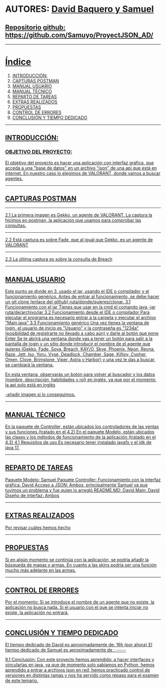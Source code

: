 # AUTORES: <u>David Baquero y Samuel<u>

## Repositorio github: https://github.com/Samuyo/ProyectJSON_AD/
***

# Índice
1. [INTRODUCCIÓN:](#intorduccion)
2. [CAPTURAS POSTMAN](#capturas-postman)
3. [MANUAL USUARIO](#manual-usuario)
4. [MANUAL TÉCNICO](#manual-tecnico)
5. [REPARTO DE TAREAS](#reparto-de-tareas)
6. [EXTRAS REALIZADOS](#extras-realizados)
7. [PROPUESTAS](#propuestas)
8. [CONTROL DE ERRORES](#control-de-errores)
9. [CONCLUSIÓN Y TIEMPO DEDICADO](#conclusión-y-dedicación-temporal)

***

## INTRODUCCIÓN:
 ### OBJETIVO DEL PROYECTO:
El objetivo del proyecto es hacer una aplicación con interfaz gráfica, que acceda a una "base de datos" en un archivo "json" de una api que está en internet. En nuestro caso lo elegimos de VALORANT, donde vamos a buscar agentes.

***

## CAPTURAS POSTMAN

***

2.1 La primera imagen es Gekko, un agente de VALORANT. La captura la hicimos en postman, la aplicación que usamos para comprobar las consultas.

***

2.2 Está captura es sobre Fade, que al igual que Gekko, es un agente de VALORANT 

***

2.3 La última captura es sobre la consulta de Breach

***

## MANUAL USUARIO
 Este punto se divide en 3, usado el jar, usando el IDE o compilador y el funcionamiento genérico.
Antes de entrar al funcionamiento, se debe hacer un git clone (enlace del github) ruta/donde/quieres/clonar.
  3.1 Funcionamiento con el jar
    Tienes que usar en la cmd el comando java -jar ruta/de/archivo/jar
   3.2 Funcionamiento desde el IDE o compilador
Para ejecutar el programa es necesario entrar a la carpeta y ejecutar el archivo "Main.java"
   3.3 Funcionamiento genérico
Una vez tienes la ventana de login, el usuario de inicio es "Usuario" y la contraseña es "1234a" (posibilidad de registrarte no llevado a cabo aún) y darle al botón que pone Enter 
Se te abrirá una ventana donde vas a tener un botón para salir a la pantalla de login y un sitio donde introducir el nombre de el agente que quieres 
(Gekko, Fade, Sova, Breach, KAY/O, Skye, Phoenix, Neon, Reyna, Raze, Jett, Iso, Yoru, Vyse, Deadlock, Chamber, Sage, Killjoy, Cypher, Omen, Clove, Brimstone, Viper, Astra y Harbor) y una vez le das a buscar, se cambiará la ventana.

En esta ventana, observarás un botón para volver al buscador y los datos (nombre, descripción, habilidades y rol) en inglés, ya que por el momento, la api solo está en inglés

-añadir imagen si lo conseguimos.

***

## MANUAL TÉCNICO
En la paquete de Controller, están ubicados los controladores de las ventas y sus funciones (tratado en el 4.2)
En el paquete Modelo, están ubicados las clases y los métodos de funcionamiento de la aplicación (tratado en el 4.3)
4.1 Requisitos de uso
Es necesario tener instalado javafx y el jdk de java 17.

***

## REPARTO DE TAREAS
Paquete Modelo: Samuel
Paquete Controller: 
Funcionamiento con la interfaz gráfica: David 
Acceso a JSON: Ambos, principalmente Samuel ya que tuvimos un problema y fue quien lo arregló 
README.MD: David
Main: David
Diseño de interfaz: Ambos

***

## EXTRAS REALIZADOS
Por revisar cuáles hemos hecho

***

## PROPUESTAS
Si en algún momento se continúa con la aplicación, se podría añadir la búsqueda de mapas y armas. En cuanto a las skins podría ser una función mucho más adelante en las armas.

***

## CONTROL DE ERRORES
Por el momento:
Si se introduce el nombre de un agente que no existe, la aplicación no busca nada.
Si el usuario con el que se intenta iniciar no existe, la aplicación no entrará.

***

## CONCLUSIÓN Y TIEMPO DEDICADO
El tiempo dedicado de David es aproximadamente de: 16h (por ahora)
El tiempo dedicado de Samuel es aproximadamente de : -----

9.1  Conclusión:
Con este proyecto hemos aprendido: a hacer interfaces y vincularlas en java, ya que de momento solo sabíamos en Python, hemos aprendido a entrar a archivos json en red, hemos practicado control de versiones en distintas ramas y nos ha servido como repaso para el examen de este temario.
